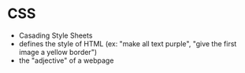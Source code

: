 # CSS 
- Casading Style Sheets 
- defines the style of HTML (ex: "make all text purple", "give the first image a yellow border") 
- the "adjective" of a webpage